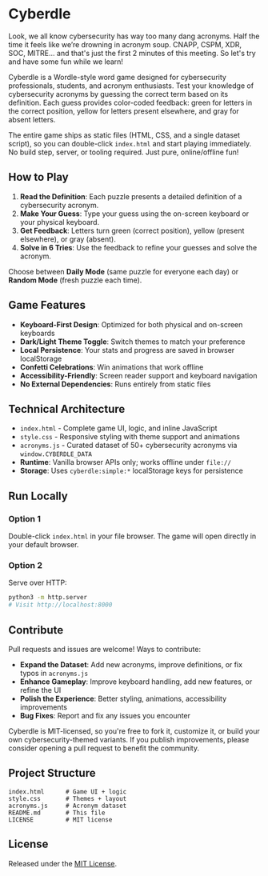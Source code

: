 # Cyberdle

Look, we all know cybersecurity has way too many dang acronyms. Half the time it feels like we’re drowning in acronym soup. CNAPP, CSPM, XDR, SOC, MITRE... and that's just the first 2 minutes of this meeting. So let's try and have some fun while we learn!

Cyberdle is a Wordle-style word game designed for cybersecurity professionals, students, and acronym enthusiasts. Test your knowledge of cybersecurity acronyms by guessing the correct term based on its definition. Each guess provides color-coded feedback: green for letters in the correct position, yellow for letters present elsewhere, and gray for absent letters.

The entire game ships as static files (HTML, CSS, and a single dataset script), so you can double-click `index.html` and start playing immediately. No build step, server, or tooling required. Just pure, online/offline fun!

## How to Play

1. **Read the Definition**: Each puzzle presents a detailed definition of a cybersecurity acronym.
2. **Make Your Guess**: Type your guess using the on-screen keyboard or your physical keyboard.
3. **Get Feedback**: Letters turn green (correct position), yellow (present elsewhere), or gray (absent).
4. **Solve in 6 Tries**: Use the feedback to refine your guesses and solve the acronym.

Choose between **Daily Mode** (same puzzle for everyone each day) or **Random Mode** (fresh puzzle each time).

## Game Features

- **Keyboard-First Design**: Optimized for both physical and on-screen keyboards
- **Dark/Light Theme Toggle**: Switch themes to match your preference
- **Local Persistence**: Your stats and progress are saved in browser localStorage
- **Confetti Celebrations**: Win animations that work offline
- **Accessibility-Friendly**: Screen reader support and keyboard navigation
- **No External Dependencies**: Runs entirely from static files

## Technical Architecture

- `index.html` - Complete game UI, logic, and inline JavaScript
- `style.css` - Responsive styling with theme support and animations
- `acronyms.js` - Curated dataset of 50+ cybersecurity acronyms via `window.CYBERDLE_DATA`
- **Runtime**: Vanilla browser APIs only; works offline under `file://`
- **Storage**: Uses `cyberdle:simple:*` localStorage keys for persistence

## Run Locally

### Option 1

Double-click `index.html` in your file browser. The game will open directly in your default browser.

### Option 2

Serve over HTTP:

```bash
python3 -m http.server
# Visit http://localhost:8000
```

## Contribute

Pull requests and issues are welcome! Ways to contribute:

- **Expand the Dataset**: Add new acronyms, improve definitions, or fix typos in `acronyms.js`
- **Enhance Gameplay**: Improve keyboard handling, add new features, or refine the UI
- **Polish the Experience**: Better styling, animations, accessibility improvements
- **Bug Fixes**: Report and fix any issues you encounter

Cyberdle is MIT-licensed, so you're free to fork it, customize it, or build your own cybersecurity-themed variants. If you publish improvements, please consider opening a pull request to benefit the community.

## Project Structure

```
index.html      # Game UI + logic
style.css       # Themes + layout
acronyms.js     # Acronym dataset
README.md       # This file
LICENSE         # MIT license
```

## License

Released under the [MIT License](LICENSE).
